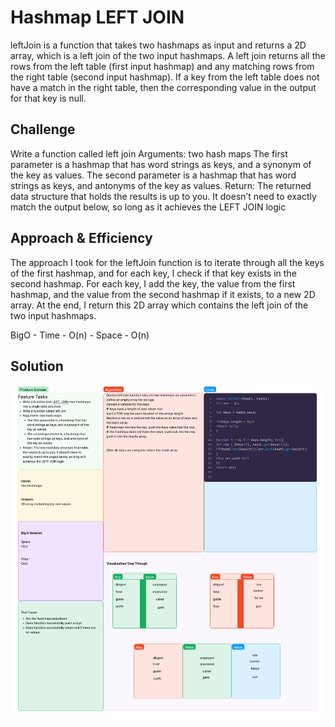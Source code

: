 # Hashmap LEFT JOIN
<!-- Short summary or background information -->
leftJoin is a function that takes two hashmaps as input and returns a 2D array, which is a left join of the two input hashmaps. A left join returns all the rows from the left table (first input hashmap) and any matching rows from the right table (second input hashmap). If a key from the left table does not have a match in the right table, then the corresponding value in the output for that key is null.

## Challenge
<!-- Description of the challenge -->
Write a function called left join
Arguments: two hash maps
The first parameter is a hashmap that has word strings as keys, and a synonym of the key as values.
The second parameter is a hashmap that has word strings as keys, and antonyms of the key as values.
Return: The returned data structure that holds the results is up to you. It doesn’t need to exactly match the output below, so long as it achieves the LEFT JOIN logic

## Approach & Efficiency
<!-- What approach did you take? Why? What is the Big O space/time for this approach? -->

The approach I took for the leftJoin function is to iterate through all the keys of the first hashmap, and for each key, I check if that key exists in the second hashmap.
For each key, I add the key, the value from the first hashmap, and the value from the second hashmap if it exists, to a new 2D array.
At the end, I return this 2D array which contains the left join of the two input hashmaps.

BigO - Time - O(n) - Space - O(n)

## Solution
<!-- Embedded whiteboard image -->

![whiteboard](CC-33.jpg)
